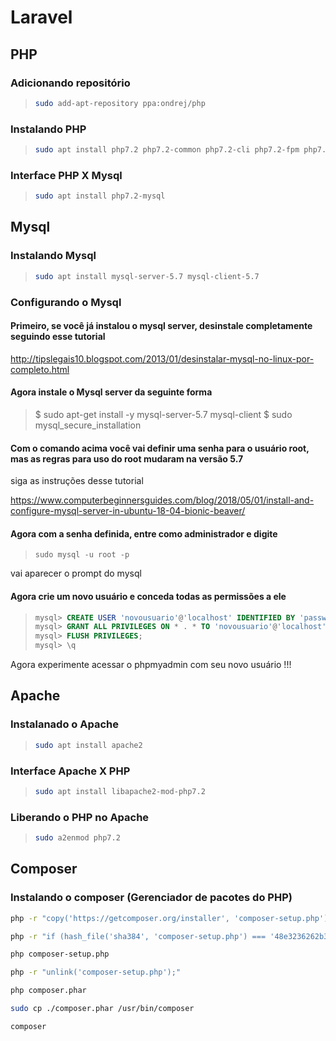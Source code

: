 # Laravel

## PHP

### Adicionando repositório

> ```bash
> sudo add-apt-repository ppa:ondrej/php
> ```

### Instalando PHP

> ```bash
> sudo apt install php7.2 php7.2-common php7.2-cli php7.2-fpm php7.2-xml php7.2-opcache php7.2-mbstring php7.2-zip
>```

### Interface PHP X Mysql

> ```bash
> sudo apt install php7.2-mysql

## Mysql

### Instalando Mysql

> ```bash
> sudo apt install mysql-server-5.7 mysql-client-5.7

### Configurando o Mysql

#### Primeiro, se você já instalou o mysql server, desinstale completamente seguindo esse tutorial

<http://tipslegais10.blogspot.com/2013/01/desinstalar-mysql-no-linux-por-completo.html>

#### Agora instale o Mysql server da seguinte forma

> $ sudo apt-get install -y mysql-server-5.7 mysql-client
> $ sudo mysql_secure_installation

#### Com o comando acima você vai definir uma senha para o usuário root, mas as regras para uso do root mudaram na versão 5.7

siga as instruções desse tutorial

<https://www.computerbeginnersguides.com/blog/2018/05/01/install-and-configure-mysql-server-in-ubuntu-18-04-bionic-beaver/>

#### Agora com a senha definida, entre como administrador e digite

> ```shell
> sudo mysql -u root -p

vai aparecer o prompt do mysql

#### Agora crie um novo usuário e conceda todas as permissões a ele

> ```sql
> mysql> CREATE USER 'novousuario'@'localhost' IDENTIFIED BY 'password';
> mysql> GRANT ALL PRIVILEGES ON * . * TO 'novousuario'@'localhost';
> mysql> FLUSH PRIVILEGES;
> mysql> \q

Agora experimente acessar o phpmyadmin com seu novo usuário !!!

## Apache

### Instalanado o Apache

> ```bash
> sudo apt install apache2

### Interface Apache X PHP

> ```bash
> sudo apt install libapache2-mod-php7.2

### Liberando o PHP no Apache

> ```bash
> sudo a2enmod php7.2

## Composer

### Instalando o composer (Gerenciador de pacotes do PHP)

```bash
php -r "copy('https://getcomposer.org/installer', 'composer-setup.php');"

php -r "if (hash_file('sha384', 'composer-setup.php') === '48e3236262b34d30969dca3c37281b3b4bbe3221bda826ac6a9a62d6444cdb0dcd0615698a5cbe587c3f0fe57a54d8f5') { echo 'Installer verified'; } else { echo 'Installer corrupt'; unlink('composer-setup.php'); } echo PHP_EOL;"

php composer-setup.php

php -r "unlink('composer-setup.php');"

php composer.phar

sudo cp ./composer.phar /usr/bin/composer

composer
```